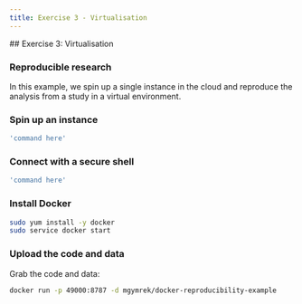 ```yaml
---
title: Exercise 3 - Virtualisation
---
```


## Exercise 3: Virtualisation

### Reproducible research

In this example, we spin up a single instance in the cloud and reproduce the analysis from a study in a virtual environment.

### Spin up an instance

``` bash
'command here'
```

### Connect with a secure shell

``` bash
'command here'
```

### Install Docker

``` bash
sudo yum install -y docker
sudo service docker start 
```

### Upload the code and data

Grab the code and data:

``` bash
docker run -p 49000:8787 -d mgymrek/docker-reproducibility-example
```

<!-- 
http://melissagymrek.com/science/2014/08/29/docker-reproducible-research.html
-->

<!-- 
### Reproduce the analysis

Docker commands...
-->


